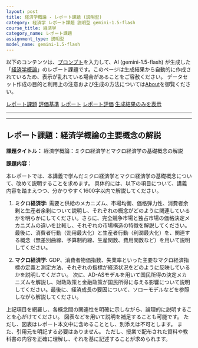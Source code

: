 ```yaml
---
layout: post
title: 経済学概論 - レポート課題 (説明型)
category: 経済学 レポート課題 説明型 gemini-1.5-flash
course_title: 経済学
category_name: レポート課題
assignment_type: 説明型
model_name: gemini-1.5-flash
---
```


以下のコンテンツは、[プロンプト](https://github.com/takedatoshiyuki/synthetic_assignments/tree/main/generated/経済学/gemini-1.5-flash/prompt_レポート課題-説明型.md)を入力して、AI (gemini-1.5-flash) が生成した「[経済学概論](/contents/経済学/)」のレポート課題です。このページは生成結果から自動的に作成されているため、表示が乱れている場合があることをご容赦ください。
データセット作成の目的と利用上の注意および生成の方法については[About](/About)を御覧ください。

[レポート課題](../レポート課題-説明型)
[評価基準](../評価基準-説明型)
[レポート](../レポート-説明型)
[レポート評価](../レポート評価-説明型)
[生成結果のみを表示](https://github.com/takedatoshiyuki/synthetic_assignments/tree/main/generated/経済学/gemini-1.5-flash/レポート課題-説明型.md)
  

***
***
  
## レポート課題：経済学概論の主要概念の解説

**課題タイトル：** 経済学概論：ミクロ経済学とマクロ経済学の基礎概念の解説

**課題内容：**

本レポートでは、本講義で学んだミクロ経済学とマクロ経済学の基礎概念について、改めて説明することを求めます。  具体的には、以下の項目について、講義内容を踏まえつつ、分かりやすく1600字以内で解説してください。

1. **ミクロ経済学:**  需要と供給のメカニズム、市場均衡、価格弾力性、消費者余剰と生産者余剰について説明し、それぞれの概念がどのように関連しているかを明らかにしてください。さらに、完全競争市場と独占市場の価格決定メカニズムの違いを比較し、それぞれの市場構造の特徴を解説してください。最後に、消費者行動（効用最大化）と生産者行動（利潤最大化）を、関連する概念（無差別曲線、予算制約線、生産関数、費用関数など）を用いて説明してください。

2. **マクロ経済学:**  GDP、消費者物価指数、失業率といった主要なマクロ経済指標の定義と測定方法、それぞれの指標が経済状況をどのように反映しているかを説明してください。  次に、AD-ASモデルを用いて国民所得の決定メカニズムを解説し、財政政策と金融政策が国民所得に与える影響について説明してください。最後に、経済成長の要因について、ソローモデルなどを参照しながら解説してください。

上記項目を網羅し、各概念間の関連性を明確に示しながら、論理的に説明することを心がけてください。  図表などを用いて説明を補足することも可能です。  ただし、図表はレポート本文中に含めることとし、別添えは不可とします。  また、引用元を明記する必要はありません。  ただし、授業で配布された資料や教科書の内容を正確に理解し、それを基に記述することが求められます。
